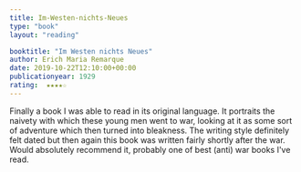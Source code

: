 ```yaml
---
title: Im-Westen-nichts-Neues
type: "book"
layout: "reading"

booktitle: "Im Westen nichts Neues"
author: Erich Maria Remarque
date: 2019-10-22T12:10:00+00:00
publicationyear: 1929
rating:  ★★★★☆
---
```


Finally a book I was able to read in its original language. It portraits the naivety with which these young men went to war, looking at it as some sort of adventure which then turned into bleakness. The writing style definitely felt dated but then again this book was written fairly shortly after the war. Would absolutely recommend it, probably one of best (anti) war books I've read.
